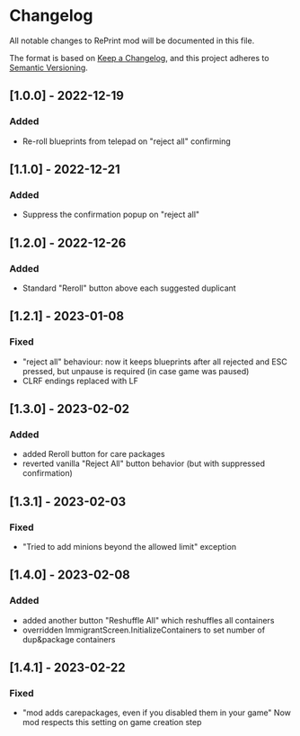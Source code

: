 # Changelog

All notable changes to RePrint mod will be documented in this file.

The format is based on [Keep a Changelog](https://keepachangelog.com/en/1.0.0/),
and this project adheres to [Semantic Versioning](https://semver.org/spec/v2.0.0.html).

## [1.0.0] - 2022-12-19

### Added

- Re-roll blueprints from telepad on "reject all" confirming

## [1.1.0] - 2022-12-21

### Added

- Suppress the confirmation popup on "reject all"

## [1.2.0] - 2022-12-26

### Added

- Standard "Reroll" button above each suggested duplicant

## [1.2.1] - 2023-01-08

### Fixed

- "reject all" behaviour: now it keeps blueprints after all rejected and ESC pressed, but unpause is required (in case game was paused)
- CLRF endings replaced with LF

## [1.3.0] - 2023-02-02

### Added
- added Reroll button for care packages
- reverted vanilla "Reject All" button behavior (but with suppressed confirmation)

## [1.3.1] - 2023-02-03

### Fixed
- "Tried to add minions beyond the allowed limit" exception

## [1.4.0] - 2023-02-08

### Added
- added another button "Reshuffle All" which reshuffles all containers
- overridden ImmigrantScreen.InitializeContainers to set number of dup&package containers

## [1.4.1] - 2023-02-22

### Fixed
- "mod adds carepackages, even if you disabled them in your game"
  Now mod respects this setting on game creation step